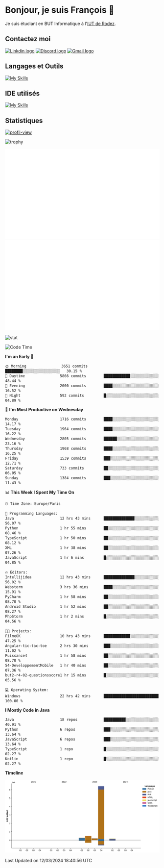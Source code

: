 # Bonjour, je suis François 👋

Je suis étudiant en BUT Informatique à l'[IUT de Rodez](https://iut-rodez.fr).

## Contactez moi

<p>
<a href="https://www.linkedin.com/in/fran%C3%A7ois-de-saint-palais-00985327a/" target="blank"><img src="https://img.shields.io/badge/LinkedIn-0077B5?style=for-the-badge&logo=linkedin&logoColor=white" alt="Linkdin logo"/></a>
<a href="https://discord.gg/francis389" target="blank"><img src="https://img.shields.io/badge/Discord-7289DA?style=for-the-badge&logo=discord&logoColor=white" alt="Discord logo" /></a>
<a href="mailto:francois-sp@gmx.fr" target="blank"><img src="https://img.shields.io/badge/Gmail-D14836?style=for-the-badge&logo=gmail&logoColor=white" alt="Gmail logo"/></a> 
</p>

## Langages et Outils

[![My Skills](https://skillicons.dev/icons?i=java,py,kotlin,git,html,css,sass,vue,angular,react,bootstrap,js,ts,php,mysql,sqlite,grafana,linux,windows,figma,postman)](https://skillicons.dev)

## IDE utilisés

[![My Skills](https://skillicons.dev/icons?i=idea,phpstorm,pycharm,androidstudio,vscode,webstorm,eclipse)](https://skillicons.dev)

## Statistiques

[![profil-view](https://komarev.com/ghpvc/?username=francois389&label=Profile%20views&color=0e75b6&style=flat)](https://github.com/ryo-ma/github-profile-trophy)

![trophy](https://github-profile-trophy.vercel.app/?username=Francois389&theme=onedark&column=-1)

![top-lang](https://raw.githubusercontent.com/Francois389/github-stat/master/generated/languages.svg#gh-dark-mode-only)
![](https://raw.githubusercontent.com/Francois389/github-stat/master/generated/overview.svg#gh-dark-mode-only)

![stat](https://github-readme-stats.vercel.app/api?username=francois389&show_icons=true&locale=fr&theme=onedark)

<!--START_SECTION:waka-->
![Code Time](http://img.shields.io/badge/Code%20Time-34%20hrs%2028%20mins-blue)

**I'm an Early 🐤** 

```text
🌞 Morning                3651 commits        ████████░░░░░░░░░░░░░░░░░   30.15 % 
🌆 Daytime                5866 commits        ████████████░░░░░░░░░░░░░   48.44 % 
🌃 Evening                2000 commits        ████░░░░░░░░░░░░░░░░░░░░░   16.52 % 
🌙 Night                  592 commits         █░░░░░░░░░░░░░░░░░░░░░░░░   04.89 % 
```
📅 **I'm Most Productive on Wednesday** 

```text
Monday                   1716 commits        ████░░░░░░░░░░░░░░░░░░░░░   14.17 % 
Tuesday                  1964 commits        ████░░░░░░░░░░░░░░░░░░░░░   16.22 % 
Wednesday                2805 commits        ██████░░░░░░░░░░░░░░░░░░░   23.16 % 
Thursday                 1968 commits        ████░░░░░░░░░░░░░░░░░░░░░   16.25 % 
Friday                   1539 commits        ███░░░░░░░░░░░░░░░░░░░░░░   12.71 % 
Saturday                 733 commits         ██░░░░░░░░░░░░░░░░░░░░░░░   06.05 % 
Sunday                   1384 commits        ███░░░░░░░░░░░░░░░░░░░░░░   11.43 % 
```


📊 **This Week I Spent My Time On** 

```text
🕑︎ Time Zone: Europe/Paris

💬 Programming Languages: 
Java                     12 hrs 43 mins      ██████████████░░░░░░░░░░░   56.07 % 
Python                   1 hr 55 mins        ██░░░░░░░░░░░░░░░░░░░░░░░   08.46 % 
TypeScript               1 hr 50 mins        ██░░░░░░░░░░░░░░░░░░░░░░░   08.12 % 
XML                      1 hr 38 mins        ██░░░░░░░░░░░░░░░░░░░░░░░   07.26 % 
JavaScript               1 hr 6 mins         █░░░░░░░░░░░░░░░░░░░░░░░░   04.85 % 

🔥 Editors: 
Intellijidea             12 hrs 43 mins      ██████████████░░░░░░░░░░░   56.02 % 
Webstorm                 3 hrs 36 mins       ████░░░░░░░░░░░░░░░░░░░░░   15.91 % 
PyCharm                  1 hr 58 mins        ██░░░░░░░░░░░░░░░░░░░░░░░   08.70 % 
Android Studio           1 hr 52 mins        ██░░░░░░░░░░░░░░░░░░░░░░░   08.27 % 
PhpStorm                 1 hr 2 mins         █░░░░░░░░░░░░░░░░░░░░░░░░   04.56 % 

🐱‍💻 Projects: 
FilmeOK                  10 hrs 43 mins      ████████████░░░░░░░░░░░░░   47.25 % 
Angular-tic-tac-toe      2 hrs 30 mins       ███░░░░░░░░░░░░░░░░░░░░░░   11.02 % 
Puissance4               1 hr 58 mins        ██░░░░░░░░░░░░░░░░░░░░░░░   08.70 % 
S4-DeveloppementMobile   1 hr 40 mins        ██░░░░░░░░░░░░░░░░░░░░░░░   07.36 % 
but2-r4-02-questionsscore1 hr 15 mins        █░░░░░░░░░░░░░░░░░░░░░░░░   05.56 % 

💻 Operating System: 
Windows                  22 hrs 42 mins      █████████████████████████   100.00 % 
```

**I Mostly Code in Java** 

```text
Java                     18 repos            ██████████░░░░░░░░░░░░░░░   40.91 % 
Python                   6 repos             ███░░░░░░░░░░░░░░░░░░░░░░   13.64 % 
JavaScript               6 repos             ███░░░░░░░░░░░░░░░░░░░░░░   13.64 % 
TypeScript               1 repo              █░░░░░░░░░░░░░░░░░░░░░░░░   02.27 % 
Kotlin                   1 repo              █░░░░░░░░░░░░░░░░░░░░░░░░   02.27 % 
```



**Timeline**

![Lines of Code chart](https://raw.githubusercontent.com/Francois389/Francois389/main/assets/bar_graph.png)


 Last Updated on 12/03/2024 18:40:56 UTC
<!--END_SECTION:waka-->
